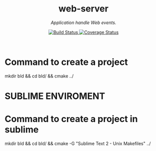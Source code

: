 <div align="center">
    <h1>web-server</h1>
    <p>
        <em>Application handle Web events.</em>
    </p>
    <p>
        <a href="https://git.intelbras.com.br/sirius/apps/web-server/commits/master">
            <img src="https://git.intelbras.com.br/sirius/apps/web-server/badges/master/pipeline.svg" alt="Build Status">
        </a>
        <a href='https://git.intelbras.com.br/sirius/apps/mac-write/commits/master'>
            <img src='https://git.intelbras.com.br/sirius/apps/web-server/badges/master/coverage.svg' alt='Coverage Status' />
        </a>
    </p>
</div>​

# Command to create a project 
mkdir bld && cd bld/ && cmake ../

# SUBLIME ENVIROMENT
# Command to create a project in sublime
mkdir bld && cd bld/ && cmake -G "Sublime Text 2 - Unix Makefiles" ../
